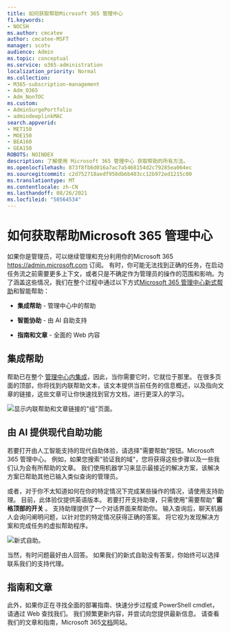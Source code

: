 ```yaml
---
title: 如何获取帮助Microsoft 365 管理中心
f1.keywords:
- NOCSH
ms.author: cmcatee
author: cmcatee-MSFT
manager: scotv
audience: Admin
ms.topic: conceptual
ms.service: o365-administration
localization_priority: Normal
ms.collection:
- M365-subscription-management
- Adm_O365
- Adm_NonTOC
ms.custom:
- AdminSurgePortfolio
- admindeeplinkMAC
search.appverid:
- MET150
- MOE150
- BEA160
- GEA150
ROBOTS: NOINDEX
description: 了解使用 Microsoft 365 管理中心 获取帮助的所有方法。
ms.openlocfilehash: 873f8fb6d016a7ac7a5468154d2c79285ea064ec
ms.sourcegitcommit: c2d752718aedf958db6b403cc12b972ed1215c00
ms.translationtype: MT
ms.contentlocale: zh-CN
ms.lasthandoff: 08/26/2021
ms.locfileid: "58564534"
---
```

<!-- The following is just placeholder text from Madhura's mail. We need to add images/examples of each -->

# <a name="how-to-get-help-in-the-microsoft-365-admin-center"></a>如何获取帮助Microsoft 365 管理中心

如果你是管理员，可以继续管理和充分利用你的Microsoft 365 <a href="https://go.microsoft.com/fwlink/p/?linkid=2024339" target="_blank">https://admin.microsoft.com</a> 订阅。 有时，你可能无法找到正确的任务，在启动任务流之前需要更多上下文，或者只是不确定作为管理员的操作的范围和影响。为了涵盖这些情况，我们在整个过程中通过以下方式<a href="https://go.microsoft.com/fwlink/p/?linkid=2166757" target="_blank">Microsoft 365 管理中心新式帮助</a>和智能帮助：

* **集成帮助** - 管理中心中的帮助

* **智能协助** - 由 AI 自助支持

* **指南和文章** - 全面的 Web 内容

## <a name="integrated-help"></a>集成帮助

帮助已在整个 <a href="https://go.microsoft.com/fwlink/p/?linkid=2166757" target="_blank">管理中心内集成</a>，因此，当你需要它时，它就位于那里。 在很多页面的顶部，你将找到内联帮助文本，该文本提供当前任务的信息概述，以及指向文章的链接，这些文章可让你快速找到官方文档，进行更深入的学习。

![显示内联帮助和文章链接的"组"页面。](../../media/integrated-help.png)

## <a name="modern-self-help-powered-by-ai"></a>由 AI 提供现代自助功能

若要打开由人工智能支持的现代自助体验，请选择"需要帮助"按钮。Microsoft 365 管理中心。 <a href="https://go.microsoft.com/fwlink/p/?linkid=2166757" target="_blank"></a> 例如，如果您搜索"验证我的域"，您将获得这些步骤以及一些我们认为会有所帮助的文章。 我们使用机器学习来显示最接近的解决方案，该解决方案已帮助其他已输入类似查询的管理员。

或者，对于你不太知道如何在你的特定情况下完成某些操作的情况，请使用支持助理。 目前，此体验仅提供英语版本。 若要打开支持助理，只需使用"需要帮助" **窗格顶部的开关** 。 支持助理提供了一个对话界面来帮助你。 输入查询后，聊天机器人会询问阐明问题，以针对您的特定情况获得正确的答案。 将它视为发现解决方案和完成任务的虚拟帮助程序。

![新式自助。](../../media/help-options.png)

当然，有时问题最好由人回答。 如果我们的新式自助没有答案，你始终可以选择联系我们的支持代理。

## <a name="guides-and-articles"></a>指南和文章

此外，如果你正在寻找全面的部署指南、快速分步过程或 PowerShell cmdlet，请通过 Web 查找我们。 我们频繁更新内容，并尝试向您提供最新信息。 请查看我们的文章和指南，Microsoft 365[文档](../../index.yml)网站。